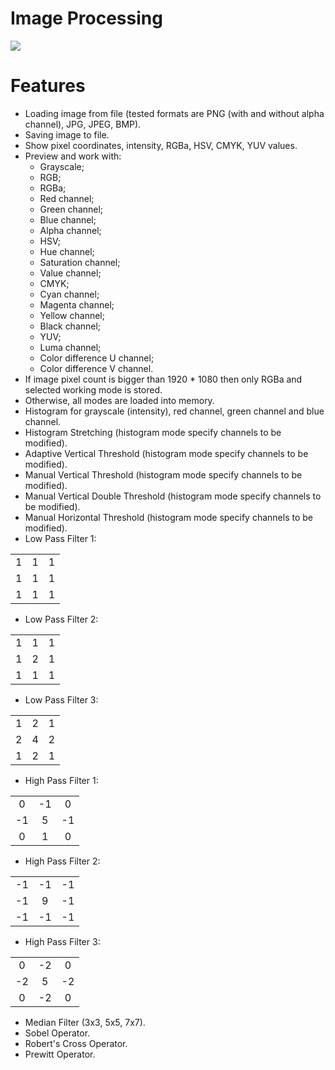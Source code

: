 <h1>Image Processing</h1>

<img src="https://i.imgur.com/sbRFma3.png" />

# Features
- Loading image from file (tested formats are PNG (with and without alpha channel), JPG, JPEG, BMP).
- Saving image to file.
- Show pixel coordinates, intensity, RGBa, HSV, CMYK, YUV values.
- Preview and work with:
  - Grayscale;
  - RGB;
  - RGBa;
  - Red channel;
  - Green channel;
  - Blue channel;
  - Alpha channel;
  - HSV;
  - Hue channel;
  - Saturation channel;
  - Value channel;
  - CMYK;
  - Cyan channel;
  - Magenta channel;
  - Yellow channel;
  - Black channel;
  - YUV;
  - Luma channel;
  - Color difference U channel;
  - Color difference V channel.
- If image pixel count is bigger than 1920 * 1080 then only RGBa and selected working mode is stored.
- Otherwise, all modes are loaded into memory.
- Histogram for grayscale (intensity), red channel, green channel and blue channel.
- Histogram Stretching (histogram mode specify channels to be modified).
- Adaptive Vertical Threshold (histogram mode specify channels to be modified).
- Manual Vertical Threshold (histogram mode specify channels to be modified).
- Manual Vertical Double Threshold (histogram mode specify channels to be modified).
- Manual Horizontal Threshold (histogram mode specify channels to be modified).
- Low Pass Filter 1:

<table>
  <tr>
    <td align="center">1</td>
    <td align="center">1</td>
    <td align="center">1</td>
  </tr>
  <tr>
     <td align="center">1</td>
    <td align="center">1</td>
    <td align="center">1</td>
  </tr>
  <tr>
     <td align="center">1</td>
    <td align="center">1</td>
    <td align="center">1</td>
  </tr>
</table>

- Low Pass Filter 2:
<table>
  <tr>
    <td align="center">1</td>
    <td align="center">1</td>
    <td align="center">1</td>
  </tr>
  <tr>
     <td align="center">1</td>
    <td align="center">2</td>
    <td align="center">1</td>
  </tr>
  <tr>
     <td align="center">1</td>
    <td align="center">1</td>
    <td align="center">1</td>
  </tr>
</table>

- Low Pass Filter 3:
<table>
  <tr>
    <td align="center">1</td>
    <td align="center">2</td>
    <td align="center">1</td>
  </tr>
  <tr>
    <td align="center">2</td>
    <td align="center">4</td>
    <td align="center">2</td>
  </tr>
  <tr>
    <td align="center">1</td>
    <td align="center">2</td>
    <td align="center">1</td>
  </tr>
</table>

- High Pass Filter 1:
<table>
  <tr>
    <td align="center">0</td>
    <td align="center">-1</td>
    <td align="center">0</td>
  </tr>
  <tr>
     <td align="center">-1</td>
    <td align="center">5</td>
    <td align="center">-1</td>
  </tr>
  <tr>
     <td align="center">0</td>
    <td align="center">1</td>
    <td align="center">0</td>
  </tr>
</table>

- High Pass Filter 2:
<table>
  <tr>
    <td align="center">-1</td>
    <td align="center">-1</td>
    <td align="center">-1</td>
  </tr>
  <tr>
     <td align="center">-1</td>
    <td align="center">9</td>
    <td align="center">-1</td>
  </tr>
  <tr>
     <td align="center">-1</td>
    <td align="center">-1</td>
    <td align="center">-1</td>
  </tr>
</table>

- High Pass Filter 3:
<table>
  <tr>
    <td align="center">0</td>
    <td align="center">-2</td>
    <td align="center">0</td>
  </tr>
  <tr>
     <td align="center">-2</td>
    <td align="center">5</td>
    <td align="center">-2</td>
  </tr>
  <tr>
     <td align="center">0</td>
    <td align="center">-2</td>
    <td align="center">0</td>
  </tr>
</table>

- Median Filter (3x3, 5x5, 7x7).
- Sobel Operator.
- Robert's Cross Operator.
- Prewitt Operator.
